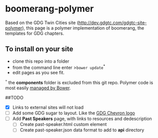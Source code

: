 boomerang-polymer
==================

Based on the GDG Twin Cities site (http://dev.gdgtc.com/gdgtc-site-polymer), this page is a polymer implementation of 
boomerang, the templates for GDG chapters.

## To install on your site
- clone this repo into a folder
- from the command line enter >`bower update`<sup>*</sup>
- edit pages as you see fit.

<sup>`*`</sup> the **components** folder is excluded from this git repo.  Polymer code is most easily [managed by Bower](https://www.polymer-project.org/docs/start/getting-the-code.html#using-bower).


##TODO
- [X] Links to external sites will not load
- [ ] Add some GDG sugar to layout.  Like the [GDG Chevron logo](http://goo.gl/YMHuCe)
- [ ] Add **Past Speakers** page, with links to resources and dedescription
  - [ ] Create past-speaker.html custom element
  - [ ] Create past-speaker.json data format to add to **api** directory
